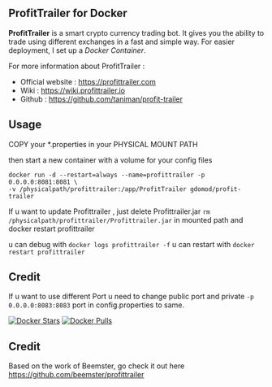 ProfitTrailer for Docker
------------------------

**ProfitTrailer** is a smart crypto currency trading bot. It gives you the ability to trade using different exchanges in a fast and simple way.
For easier deployment, I set up a *Docker Container*.

For more information about ProfitTrailer :

 - Official website : https://profittrailer.com
 - Wiki : https://wiki.profittrailer.io
 - Github : https://github.com/taniman/profit-trailer

Usage
-----

COPY your *.properties in your PHYSICAL MOUNT PATH

then start a new container with a volume for your config files

    docker run -d --restart=always --name=profittrailer -p 0.0.0.0:8081:8081 \
    -v /physicalpath/profittrailer:/app/ProfitTrailer gdomod/profit-trailer

If u want to update Profittrailer , just delete Profittrailer.jar `rm /physicalpath/profittrailer/Profittrailer.jar` in mounted path and docker restart profittrailer

u can debug with `docker logs profittrailer -f`
u can restart with `docker restart profittrailer`

Credit
------
If u want to use different Port u need to change public port and private `-p 0.0.0.0:8083:8083` port in config.properties to same. 


[![Docker Stars](https://img.shields.io/docker/stars/gdomod/profit-trailer.svg)](https://hub.docker.com/r/gdomod/profit-trailer/)
[![Docker Pulls](https://img.shields.io/docker/pulls/gdomod/profit-trailer.svg)](https://hub.docker.com/r/gdomod/profit-trailer/)

Credit
------

Based on the work of Beemster, go check it out here
https://github.com/beemster/profittrailer
